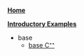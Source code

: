 [**Home**](https://github.com/SGpp/SGpp/wiki)

[**Introductory Examples**](https://github.com/SGpp/SGpp/wiki/Introductory-Examples)
* base
    * [base C⁺⁺](https://github.com/SGpp/SGpp/wiki/Base-introductory-example-(C%E2%81%BA%E2%81%BA))